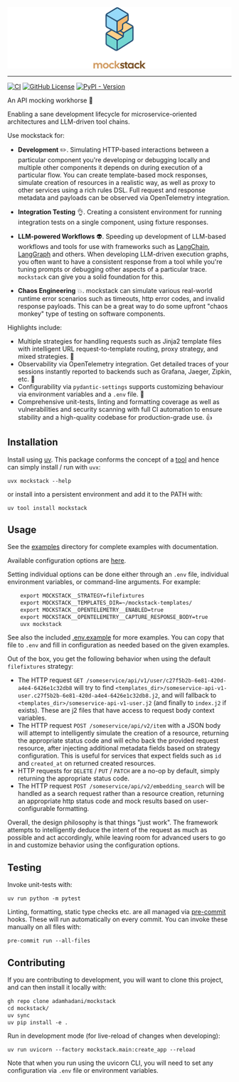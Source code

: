 ![mockstack logo](https://github.com/adamhadani/mockstack/raw/main/docs/assets/mockstack.png)

--------------------------------------------------------------------------------


[![CI](https://github.com/adamhadani/mockstack/actions/workflows/ci.yml/badge.svg)](https://github.com/adamhadani/mockstack/actions/workflows/ci.yml)
[![GitHub License](https://img.shields.io/github/license/adamhadani/mockstack)](https://github.com/adamhadani/mockstack/blob/main/LICENSE)
[![PyPI - Version](https://img.shields.io/pypi/v/mockstack)](https://pypi.org/project/mockstack/)

An API mocking workhorse :racehorse:

Enabling a sane development lifecycle for microservice-oriented architectures and LLM-driven tool chains.

Use mockstack for:

* **Development** :pencil2:. Simulating HTTP-based interactions between a particular component you're developing or debugging locally and multiple other components it depends on during execution of a particular flow. You can create template-based mock responses, simulate creation of resources in a realistic way, as well as proxy to other services using a rich rules DSL. Full request and response metadata and payloads can be observed via OpenTelemetry integration.

* **Integration Testing** :ok_hand:. Creating a consistent environment for running integration tests on a single component, using fixture responses.

* **LLM-powered Workflows** :alien:. Speeding up development of LLM-based workflows and tools for use with frameworks such as [LangChain](https://python.langchain.com/docs/introduction/), [LangGraph](https://www.langchain.com/langgraph) and others. When developing LLM-driven execution graphs, you often want to have a consistent response from a tool while you're tuning prompts or debugging other aspects of a particular trace. `mockstack` can give you a solid foundation for this.

* **Chaos Engineering** :boom:. mockstack can simulate various real-world runtime error scenarios such as timeouts, http error codes, and invalid response payloads. This can be a great way to do some upfront "chaos monkey" type of testing on software components.

Highlights include:

* Multiple strategies for handling requests such as Jinja2 template files with intelligent URL request-to-template routing, proxy strategy, and mixed strategies. :game_die:
* Observability via OpenTelemetry integration. Get detailed traces of your sessions instantly reported to backends such as Grafana, Jaeger, Zipkin, etc. :eyes:
* Configurability via `pydantic-settings` supports customizing behaviour via environment variables and a `.env` file. :flags:
* Comprehensive unit-tests, linting and formatting coverage as well as vulnerabilities and security scanning with full CI automation to ensure stability and a high-quality codebase for production-grade use. :+1:


## Installation

Install using [uv](https://docs.astral.sh/uv/). This package conforms the concept of a [tool](https://docs.astral.sh/uv/concepts/tools/) and hence can simply install / run with `uvx`:

    uvx mockstack --help

or install into a persistent environment and add it to the PATH with:

    uv tool install mockstack


## Usage

See the [examples](https://github.com/adamhadani/mockstack/blob/main/examples/) directory for complete examples with documentation.

Available configuration options are [here](https://github.com/adamhadani/mockstack/blob/main/mockstack/config.py).

Setting individual options can be done either through an `.env` file, individual environment variables, or command-line arguments. For example:

```shell
    export MOCKSTACK__STRATEGY=filefixtures
    export MOCKSTACK__TEMPLATES_DIR=~/mockstack-templates/
    export MOCKSTACK__OPENTELEMETRY__ENABLED=true
    export MOCKSTACK__OPENTELEMETRY__CAPTURE_RESPONSE_BODY=true
    uvx mockstack
```

See also the included [.env.example](https://github.com/adamhadani/mockstack/blob/main/.env.example) for more examples. You can copy that file to `.env` and fill in configuration as needed based on the given examples.

Out of the box, you get the following behavior when using the default `filefixtures` strategy:

- The HTTP request `GET /someservice/api/v1/user/c27f5b2b-6e81-420d-a4e4-6426e1c32db8` will try to find `<templates_dir>/someservice-api-v1-user.c27f5b2b-6e81-420d-a4e4-6426e1c32db8.j2`,
  and will fallback to `<templates_dir>/someservice-api-v1-user.j2` (and finally to `index.j2` if exists). These are j2 files that have access to request body context variables.
- The HTTP request `POST /someservice/api/v2/item` with a JSON body will attempt to intelligently simulate the creation of a resource, returning the appropriate status code and will echo back the provided request resource, after injecting additional metadata fields based on strategy configuration. This is useful for services that expect fields such as `id` and `created_at` on returned created resources.
- HTTP requests for `DELETE` / `PUT` / `PATCH` are a no-op by default, simply returning the appropriate status code.
- The HTTP request `POST /someservice/api/v2/embedding_search` will be handled as a search request rather than a resource creation, returning an appropriate http status code and mock results based on user-configurable formatting.

Overall, the design philosophy is that things "just work". The framework attempts to intelligently deduce the intent of the request as much as possible and act accordingly,
while leaving room for advanced users to go in and customize behavior using the configuration options.


## Testing

Invoke unit-tests with:

    uv run python -m pytest

Linting, formatting, static type checks etc. are all managed via [pre-commit](https://pre-commit.com/) hooks. These will run automatically on every commit. You can invoke these manually on all files with:

    pre-commit run --all-files


## Contributing

If you are contributing to development, you will want to clone this project, and can then install it locally with:

    gh repo clone adamhadani/mockstack
    cd mockstack/
    uv sync
    uv pip install -e .

Run in development mode (for live-reload of changes when developing):

    uv run uvicorn --factory mockstack.main:create_app --reload

Note that when you run using the uvicorn CLI, you will need to set any configuration via `.env` file or environment variables.

